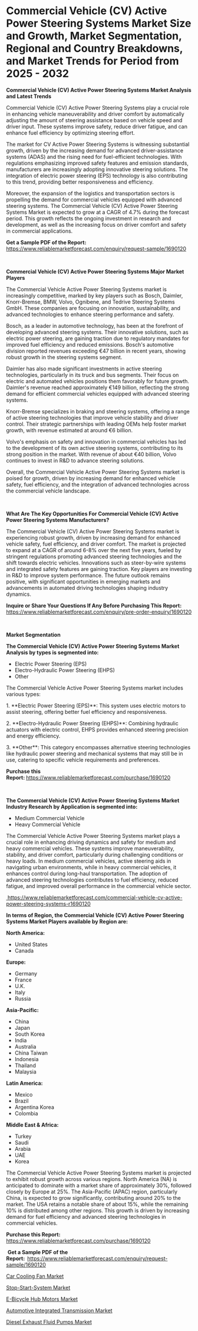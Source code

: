 <p><h1>Commercial Vehicle (CV) Active Power Steering Systems Market Size and Growth, Market Segmentation, Regional and Country Breakdowns, and Market Trends for Period from 2025 -  2032</h1></p><p><strong>Commercial Vehicle (CV) Active Power Steering Systems Market Analysis and Latest Trends</strong></p>
<p><p>Commercial Vehicle (CV) Active Power Steering Systems play a crucial role in enhancing vehicle maneuverability and driver comfort by automatically adjusting the amount of steering assistance based on vehicle speed and driver input. These systems improve safety, reduce driver fatigue, and can enhance fuel efficiency by optimizing steering effort.</p><p>The market for CV Active Power Steering Systems is witnessing substantial growth, driven by the increasing demand for advanced driver-assistance systems (ADAS) and the rising need for fuel-efficient technologies. With regulations emphasizing improved safety features and emission standards, manufacturers are increasingly adopting innovative steering solutions. The integration of electric power steering (EPS) technology is also contributing to this trend, providing better responsiveness and efficiency.</p><p>Moreover, the expansion of the logistics and transportation sectors is propelling the demand for commercial vehicles equipped with advanced steering systems. The Commercial Vehicle (CV) Active Power Steering Systems Market is expected to grow at a CAGR of 4.7% during the forecast period. This growth reflects the ongoing investment in research and development, as well as the increasing focus on driver comfort and safety in commercial applications.</p></p>
<p><strong>Get a Sample PDF of the Report:&nbsp;</strong> <a href="https://www.reliablemarketforecast.com/enquiry/request-sample/1690120?utm_campaign=1998&utm_medium=2&utm_source=Github&utm_content=ia&utm_term=26032025&utm_id=commercial-vehicle-cv-active-power-steering-systems">https://www.reliablemarketforecast.com/enquiry/request-sample/1690120</a></p>
<p>&nbsp;</p>
<p><strong>Commercial Vehicle (CV) Active Power Steering Systems Major Market Players</strong></p>
<p><p>The Commercial Vehicle Active Power Steering Systems market is increasingly competitive, marked by key players such as Bosch, Daimler, Knorr-Bremse, BMW, Volvo, Ognibene, and Tedrive Steering Systems GmbH. These companies are focusing on innovation, sustainability, and advanced technologies to enhance steering performance and safety.</p><p>Bosch, as a leader in automotive technology, has been at the forefront of developing advanced steering systems. Their innovative solutions, such as electric power steering, are gaining traction due to regulatory mandates for improved fuel efficiency and reduced emissions. Bosch's automotive division reported revenues exceeding €47 billion in recent years, showing robust growth in the steering systems segment.</p><p>Daimler has also made significant investments in active steering technologies, particularly in its truck and bus segments. Their focus on electric and automated vehicles positions them favorably for future growth. Daimler's revenue reached approximately €149 billion, reflecting the strong demand for efficient commercial vehicles equipped with advanced steering systems.</p><p>Knorr-Bremse specializes in braking and steering systems, offering a range of active steering technologies that improve vehicle stability and driver control. Their strategic partnerships with leading OEMs help foster market growth, with revenue estimated at around €6 billion.</p><p>Volvo's emphasis on safety and innovation in commercial vehicles has led to the development of its own active steering systems, contributing to its strong position in the market. With revenue of about €40 billion, Volvo continues to invest in R&D to advance steering solutions.</p><p>Overall, the Commercial Vehicle Active Power Steering Systems market is poised for growth, driven by increasing demand for enhanced vehicle safety, fuel efficiency, and the integration of advanced technologies across the commercial vehicle landscape.</p></p>
<p>&nbsp;</p>
<p><strong>What Are The Key Opportunities For Commercial Vehicle (CV) Active Power Steering Systems Manufacturers?</strong></p>
<p><p>The Commercial Vehicle (CV) Active Power Steering Systems market is experiencing robust growth, driven by increasing demand for enhanced vehicle safety, fuel efficiency, and driver comfort. The market is projected to expand at a CAGR of around 6-8% over the next five years, fueled by stringent regulations promoting advanced steering technologies and the shift towards electric vehicles. Innovations such as steer-by-wire systems and integrated safety features are gaining traction. Key players are investing in R&D to improve system performance. The future outlook remains positive, with significant opportunities in emerging markets and advancements in automated driving technologies shaping industry dynamics.</p></p>
<p><strong>Inquire or Share Your Questions If Any Before Purchasing This Report:</strong> <a href="https://www.reliablemarketforecast.com/enquiry/pre-order-enquiry/1690120?utm_campaign=1998&utm_medium=2&utm_source=Github&utm_content=ia&utm_term=26032025&utm_id=commercial-vehicle-cv-active-power-steering-systems">https://www.reliablemarketforecast.com/enquiry/pre-order-enquiry/1690120</a></p>
<p>&nbsp;</p>
<p><strong>Market Segmentation</strong></p>
<p><strong>The Commercial Vehicle (CV) Active Power Steering Systems Market Analysis by types is segmented into:</strong></p>
<p><ul><li>Electric Power Steering (EPS)</li><li>Electro-Hydraulic Power Steering (EHPS)</li><li>Other</li></ul></p>
<p><p>The Commercial Vehicle Active Power Steering Systems market includes various types: </p><p>1. **Electric Power Steering (EPS)**: This system uses electric motors to assist steering, offering better fuel efficiency and responsiveness.</p><p>2. **Electro-Hydraulic Power Steering (EHPS)**: Combining hydraulic actuators with electric control, EHPS provides enhanced steering precision and energy efficiency.</p><p>3. **Other**: This category encompasses alternative steering technologies like hydraulic power steering and mechanical systems that may still be in use, catering to specific vehicle requirements and preferences.</p></p>
<p><strong>Purchase this Report:&nbsp;</strong><a href="https://www.reliablemarketforecast.com/purchase/1690120?utm_campaign=1998&utm_medium=2&utm_source=Github&utm_content=ia&utm_term=26032025&utm_id=commercial-vehicle-cv-active-power-steering-systems">https://www.reliablemarketforecast.com/purchase/1690120</a></p>
<p>&nbsp;</p>
<p><strong>The Commercial Vehicle (CV) Active Power Steering Systems Market Industry Research by Application is segmented into:</strong></p>
<p><ul><li>Medium Commercial Vehicle</li><li>Heavy Commercial Vehicle</li></ul></p>
<p><p>The Commercial Vehicle Active Power Steering Systems market plays a crucial role in enhancing driving dynamics and safety for medium and heavy commercial vehicles. These systems improve maneuverability, stability, and driver comfort, particularly during challenging conditions or heavy loads. In medium commercial vehicles, active steering aids in navigating urban environments, while in heavy commercial vehicles, it enhances control during long-haul transportation. The adoption of advanced steering technologies contributes to fuel efficiency, reduced fatigue, and improved overall performance in the commercial vehicle sector.</p></p>
<p><a href="https://www.reliablemarketforecast.com/commercial-vehicle-cv-active-power-steering-systems-r1690120?utm_campaign=1998&utm_medium=2&utm_source=Github&utm_content=ia&utm_term=26032025&utm_id=commercial-vehicle-cv-active-power-steering-systems">&nbsp;https://www.reliablemarketforecast.com/commercial-vehicle-cv-active-power-steering-systems-r1690120</a></p>
<p><strong>In terms of Region, the Commercial Vehicle (CV) Active Power Steering Systems Market Players available by Region are:</strong></p>
<p>
    <p> <strong> North America: </strong>
        <ul>
            <li>United States</li>
            <li>Canada</li>
        </ul>
        </p> 
    <p> <strong> Europe: </strong>
        <ul>
            <li>Germany</li>
            <li>France</li>
            <li>U.K.</li>
            <li>Italy</li>
            <li>Russia</li>
        </ul>
        </p> 
    <p> <strong> Asia-Pacific: </strong>
        <ul>
            <li>China</li>
            <li>Japan</li>
            <li>South Korea</li>
            <li>India</li>
            <li>Australia</li>
            <li>China Taiwan</li>
            <li>Indonesia</li>
            <li>Thailand</li>
            <li>Malaysia</li>
        </ul>
        </p> 
    <p> <strong> Latin America: </strong>
        <ul>
            <li>Mexico</li>
            <li>Brazil</li>
            <li>Argentina Korea</li>
            <li>Colombia</li>
        </ul>
        </p> 
    <p> <strong> Middle East & Africa: </strong>
        <ul>
            <li>Turkey</li>
            <li>Saudi</li>
            <li>Arabia</li>
            <li>UAE</li>
            <li>Korea</li>
        </ul>
    </p>
    </p>
<p><p>The Commercial Vehicle Active Power Steering Systems market is projected to exhibit robust growth across various regions. North America (NA) is anticipated to dominate with a market share of approximately 30%, followed closely by Europe at 25%. The Asia-Pacific (APAC) region, particularly China, is expected to grow significantly, contributing around 20% to the market. The USA retains a notable share of about 15%, while the remaining 10% is distributed among other regions. This growth is driven by increasing demand for fuel efficiency and advanced steering technologies in commercial vehicles.</p></p>
<p><strong>Purchase this Report: </strong><a href="https://www.reliablemarketforecast.com/purchase/1690120?utm_campaign=1998&utm_medium=2&utm_source=Github&utm_content=ia&utm_term=26032025&utm_id=commercial-vehicle-cv-active-power-steering-systems">https://www.reliablemarketforecast.com/purchase/1690120</a></p>
<p>&nbsp;<strong>Get a Sample PDF of the Report:&nbsp;&nbsp;</strong><a href="https://www.reliablemarketforecast.com/enquiry/request-sample/1690120?utm_campaign=1998&utm_medium=2&utm_source=Github&utm_content=ia&utm_term=26032025&utm_id=commercial-vehicle-cv-active-power-steering-systems">https://www.reliablemarketforecast.com/enquiry/request-sample/1690120</a></p>
<p><strong></strong></p>
<p><p><a href="https://github.com/cherrivacius/Market-Research-Report-List-1/blob/main/car-cooling-fan-market.md?utm_campaign=1998&utm_medium=2&utm_source=Github&utm_content=ia&utm_term=26032025&utm_id=commercial-vehicle-cv-active-power-steering-systems">Car Cooling Fan Market</a></p><p><a href="https://github.com/omduthkevork/Market-Research-Report-List-1/blob/main/stop-start-system-market.md?utm_campaign=1998&utm_medium=2&utm_source=Github&utm_content=ia&utm_term=26032025&utm_id=commercial-vehicle-cv-active-power-steering-systems">Stop-Start-System Market</a></p><p><a href="https://github.com/mafuzakirju/Market-Research-Report-List-1/blob/main/e-bicycle-hub-motors-market.md?utm_campaign=1998&utm_medium=2&utm_source=Github&utm_content=ia&utm_term=26032025&utm_id=commercial-vehicle-cv-active-power-steering-systems">E-Bicycle Hub Motors Market</a></p><p><a href="https://github.com/akramisabtu/Market-Research-Report-List-1/blob/main/automotive-integrated-transmission-market.md?utm_campaign=1998&utm_medium=2&utm_source=Github&utm_content=ia&utm_term=26032025&utm_id=commercial-vehicle-cv-active-power-steering-systems">Automotive Integrated Transmission Market</a></p><p><a href="https://github.com/Mayankdeswa/Market-Research-Report-List-1/blob/main/diesel-exhaust-fluid-pumps-market.md?utm_campaign=1998&utm_medium=2&utm_source=Github&utm_content=ia&utm_term=26032025&utm_id=commercial-vehicle-cv-active-power-steering-systems">Diesel Exhaust Fluid Pumps Market</a></p></p>